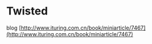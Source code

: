 # Twisted

blog [http://www.ituring.com.cn/book/miniarticle/7467](http://www.ituring.com.cn/book/miniarticle/7467)